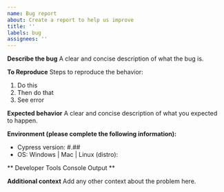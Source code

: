 ```yaml
---
name: Bug report
about: Create a report to help us improve
title: ''
labels: bug
assignees: ''
---
```


**Describe the bug**
A clear and concise description of what the bug is.

**To Reproduce**
Steps to reproduce the behavior:

1. Do this
2. Then do that
3. See error

**Expected behavior**
A clear and concise description of what you expected to happen.

**Environment (please complete the following information):**

-   Cypress version: #.##
-   OS: Windows | Mac | Linux (distro):

** Developer Tools Console Output **

<!-----------------------------------------------------------------------------------------------
Copy/paste the output in the "Console" tab in the "Developer Tools" panel (Help >
Toggle Developer Tools) from Cypress window. You may also attach logs with DEBUG level info.
------------------------------------------------------------------------------------------------->

**Additional context**
Add any other context about the problem here.

